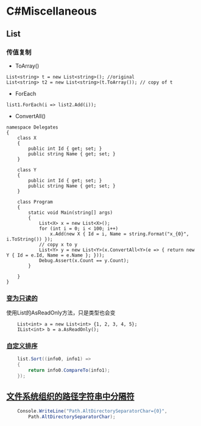 # C#Miscellaneous

## List

### 传值复制

- ToArray()

```
List<string> t = new List<string>(); //original
List<string> t2 = new List<string>(t.ToArray()); // copy of t
```
- ForEach

```list1.ForEach(i => list2.Add(i));```
- ConvertAll()

```
namespace Delegates
{
    class X
    {
        public int Id { get; set; }
        public string Name { get; set; }
    }
 
    class Y
    {
        public int Id { get; set; }
        public string Name { get; set; }
    }
 
    class Program
    {
        static void Main(string[] args)
        {
            List<X> x = new List<X>();
            for (int i = 0; i < 100; i++)
                x.Add(new X { Id = i, Name = string.Format("x_{0}", i.ToString()) });
            // copy x to y
            List<Y> y = new List<Y>(x.ConvertAll<Y>(e => { return new Y { Id = e.Id, Name = e.Name }; }));
            Debug.Assert(x.Count == y.Count);
        }
 
    }
}
```

### [变为只读的](https://www.jb51.net/article/40688.htm)
使用List的AsReadOnly方法，只是类型也会变

```
    List<int> a = new List<int> {1, 2, 3, 4, 5}; 
    IList<int> b = a.AsReadOnly();
```

### [自定义排序](https://msdn.microsoft.com/zh-cn/library/234b841s\(v=vs.110\).aspx)

```C#
    list.Sort((info0, info1) =>
    {
        return info0.CompareTo(info1);
    });

```

## [文件系统组织的路径字符串中分隔符](https://msdn.microsoft.com/zh-cn/library/system.io.path.directoryseparatorchar\(v=vs.110\).aspx)

```C#
    Console.WriteLine("Path.AltDirectorySeparatorChar={0}", 
        Path.AltDirectorySeparatorChar);
```
